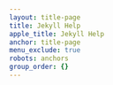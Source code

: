 ```yaml
---
layout: title-page
title: Jekyll Help
apple_title: Jekyll Help
anchor: title-page
menu_exclude: true
robots: anchors
group_order: {}
---
```

